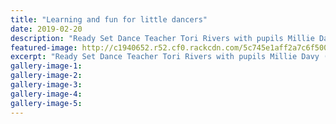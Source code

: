```yaml
---
title: "Learning and fun for little dancers"
date: 2019-02-20
description: "Ready Set Dance Teacher Tori Rivers with pupils Millie Davy (left) and Macey Spicer."
featured-image: http://c1940652.r52.cf0.rackcdn.com/5c745e1aff2a7c6f5000053d/Tori-River-Midweek-20-Feb-snip300..jpg
excerpt: "Ready Set Dance Teacher Tori Rivers with pupils Millie Davy (left) and Macey Spicer."
gallery-image-1: 
gallery-image-2: 
gallery-image-3: 
gallery-image-4: 
gallery-image-5: 
---
```


